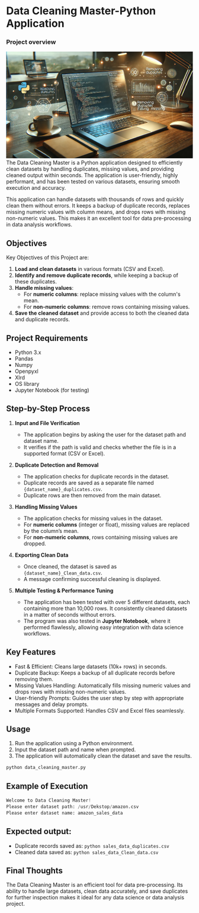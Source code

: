 # Data Cleaning Master-Python Application
### Project overview
![Alt text for image](https://github.com/krishnavamsi42/Data-Cleaning-Master-Python-Application/blob/main/image.webp)
The Data Cleaning Master is a Python application designed to efficiently clean datasets by handling duplicates, missing values, and providing cleaned output within seconds. The application is user-friendly, highly performant, and has been tested on various datasets, ensuring smooth execution and accuracy.

This application can handle datasets with thousands of rows and quickly clean them without errors. It keeps a backup of duplicate records, replaces missing numeric values with column means, and drops rows with missing non-numeric values. This makes it an excellent tool for data pre-processing in data analysis workflows.

## Objectives
 Key Objectives of this Project are:

1. **Load and clean datasets** in various formats (CSV and Excel).
2. **Identify and remove duplicate records**, while keeping a backup of these duplicates.
3. **Handle missing values**:
   - For **numeric columns**: replace missing values with the column's mean.
   - For **non-numeric columns**: remove rows containing missing values.
4. **Save the cleaned dataset** and provide access to both the cleaned data and duplicate records.

## Project Requirements
- Python 3.x
- Pandas
- Numpy
- Openpyxl
- Xlrd
- OS library
- Jupyter Notebook (for testing)

## Step-by-Step Process

1. **Input and File Verification**
   - The application begins by asking the user for the dataset path and dataset name.
   - It verifies if the path is valid and checks whether the file is in a supported format (CSV or Excel).

2. **Duplicate Detection and Removal**
   - The application checks for duplicate records in the dataset.
   - Duplicate records are saved as a separate file named `{dataset_name}_duplicates.csv`.
   - Duplicate rows are then removed from the main dataset.

3. **Handling Missing Values**
   - The application checks for missing values in the dataset.
   - For **numeric columns** (integer or float), missing values are replaced by the column’s mean.
   - For **non-numeric columns**, rows containing missing values are dropped.

4. **Exporting Clean Data**
   - Once cleaned, the dataset is saved as `{dataset_name}_Clean_data.csv`.
   - A message confirming successful cleaning is displayed.

5. **Multiple Testing & Performance Tuning**
   - The application has been tested with over 5 different datasets, each containing more than 10,000 rows. It consistently cleaned datasets in a matter of seconds without errors.
   - The program was also tested in **Jupyter Notebook**, where it performed flawlessly, allowing easy integration with data science workflows.

## Key Features
- Fast & Efficient: Cleans large datasets (10k+ rows) in seconds.
- Duplicate Backup: Keeps a backup of all duplicate records before removing them.
- Missing Values Handling: Automatically fills missing numeric values and drops rows with missing non-numeric values.
- User-friendly Prompts: Guides the user step by step with appropriate messages and delay prompts.
- Multiple Formats Supported: Handles CSV and Excel files seamlessly.

## Usage
1. Run the application using a Python environment.
2. Input the dataset path and name when prompted.
3. The application will automatically clean the dataset and save the results.

``` python
python data_cleaning_master.py
```
## Example of Execution
``` python
Welcome to Data Cleaning Master!
Please enter dataset path: /usr/Dekstop/amazon.csv
Please enter dataset name: amazon_sales_data
```

## **Expected output:**

- Duplicate records saved as: ``` python sales_data_duplicates.csv ```
- Cleaned data saved as: ``` python sales_data_Clean_data.csv ```

## Final Thoughts
The Data Cleaning Master is an efficient tool for data pre-processing. Its ability to handle large datasets, clean data accurately, and save duplicates for further inspection makes it ideal for any data science or data analysis project.
